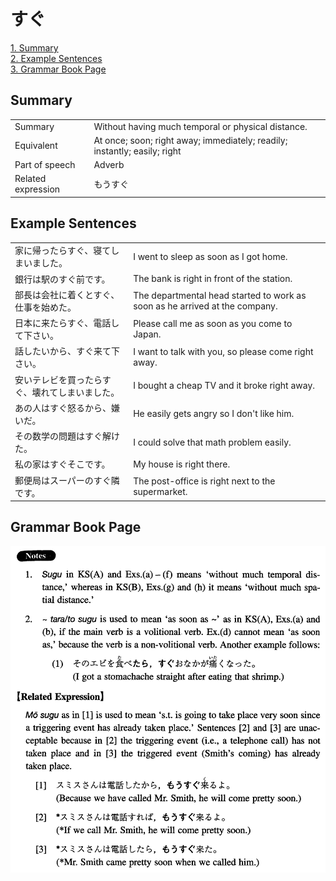 # すぐ

[1. Summary](#summary)<br>
[2. Example Sentences](#example-sentences)<br>
[3. Grammar Book Page](#grammar-book-page)<br>


## Summary

<table><tr>   <td>Summary</td>   <td>Without having much temporal or physical distance.</td></tr><tr>   <td>Equivalent</td>   <td>At once; soon; right away; immediately; readily; instantly; easily; right</td></tr><tr>   <td>Part of speech</td>   <td>Adverb</td></tr><tr>   <td>Related expression</td>   <td>もうすぐ</td></tr></table>

## Example Sentences

<table><tr>   <td>家に帰ったらすぐ、寝てしまいました。</td>   <td>I went to sleep as soon as I got home.</td></tr><tr>   <td>銀行は駅のすぐ前です。</td>   <td>The bank is right in front of the station.</td></tr><tr>   <td>部長は会社に着くとすぐ、仕事を始めた。</td>   <td>The departmental head started to work as soon as he arrived at the company.</td></tr><tr>   <td>日本に来たらすぐ、電話して下さい。</td>   <td>Please call me as soon as you come to Japan.</td></tr><tr>   <td>話したいから、すぐ来て下さい。</td>   <td>I want to talk with you, so please come right away.</td></tr><tr>   <td>安いテレビを買ったらすぐ、壊れてしまいました。</td>   <td>I bought a cheap TV and it broke right away.</td></tr><tr>   <td>あの人はすぐ怒るから、嫌いだ。</td>   <td>He easily gets angry so I don't like him.</td></tr><tr>   <td>その数学の問題はすぐ解けた。</td>   <td>I could solve that math problem easily.</td></tr><tr>   <td>私の家はすぐそこです。</td>   <td>My house is right there.</td></tr><tr>   <td>郵便局はスーパーのすぐ隣です。</td>   <td>The post-office is right next to the supermarket.</td></tr></table>

## Grammar Book Page

![](../img/Intermediateすぐ.png)


